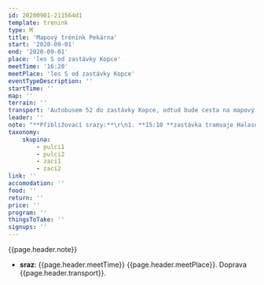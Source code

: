 ```yaml
---
id: 20200901-211564d1
template: trenink
type: M
title: 'Mapový trénink Pekárna'
start: '2020-09-01'
end: '2020-09-01'
place: 'les S od zastávky Kopce'
meetTime: '16:20'
meetPlace: 'les S od zastávky Kopce'
eventTypeDescription: ''
startTime: ''
map: ''
terrain: ''
transport: 'Autobusem 52 do zastávky Kopce, odtud bude cesta na mapový start vyfáborkována'
leader: ''
note: "**Přibližovací srazy:**\r\n1. **15:10 **zastávka tramvaje Halasovo náměstí (Alena Finstrlová - 605 440 445)\r\n2. **15:20 **zastávka autobusu Skácelova (Jarmila Finstrlová - 736 760 218, Andrea Firešová - 728 362 804)\r\n3. **16:00 **zastávka autobusu Kopce \r\n\r\nPokud pojedete vlastním autem, prosíme, parkujte hned u silnice, **nejezděte autem k lesu!!!**"
taxonomy:
    skupina:
        - pulci1
        - pulci2
        - zaci1
        - zaci2
link: ''
accomodation: ''
food: ''
return: ''
price: ''
program: ''
thingsToTake: ''
signups: ''
---
```


{{page.header.note}}
* **sraz**: {{page.header.meetTime}} {{page.header.meetPlace}}. Doprava {{page.header.transport}}.
